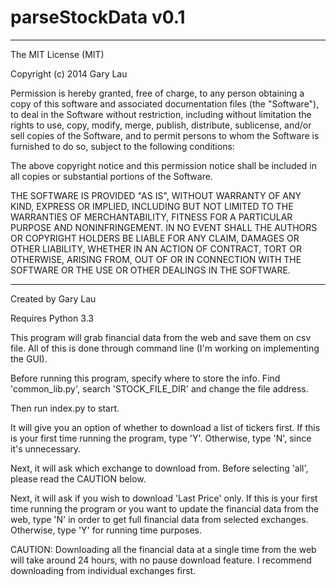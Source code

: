 parseStockData v0.1
==============

______________________________________________________
The MIT License (MIT)

Copyright (c) 2014 Gary Lau

Permission is hereby granted, free of charge, to any person obtaining a copy
of this software and associated documentation files (the "Software"), to deal
in the Software without restriction, including without limitation the rights
to use, copy, modify, merge, publish, distribute, sublicense, and/or sell
copies of the Software, and to permit persons to whom the Software is
furnished to do so, subject to the following conditions:

The above copyright notice and this permission notice shall be included in all
copies or substantial portions of the Software.

THE SOFTWARE IS PROVIDED "AS IS", WITHOUT WARRANTY OF ANY KIND, EXPRESS OR
IMPLIED, INCLUDING BUT NOT LIMITED TO THE WARRANTIES OF MERCHANTABILITY,
FITNESS FOR A PARTICULAR PURPOSE AND NONINFRINGEMENT. IN NO EVENT SHALL THE
AUTHORS OR COPYRIGHT HOLDERS BE LIABLE FOR ANY CLAIM, DAMAGES OR OTHER
LIABILITY, WHETHER IN AN ACTION OF CONTRACT, TORT OR OTHERWISE, ARISING FROM,
OUT OF OR IN CONNECTION WITH THE SOFTWARE OR THE USE OR OTHER DEALINGS IN THE
SOFTWARE.
______________________________________________________

Created by Gary Lau

Requires Python 3.3

This program will grab financial data from the web and save them on csv file. All of this is done through command line (I'm working on implementing the GUI).

Before running this program, specify where to store the info. Find 'common_lib.py', search 'STOCK_FILE_DIR' and change the file address.

Then run index.py to start. 

It will give you an option of whether to download a list of tickers first. If this is your first time running the program, type 'Y'. Otherwise, type 'N', since it's unnecessary.

Next, it will ask which exchange to download from. Before selecting 'all', please read the CAUTION below.

Next, it will ask if you wish to download 'Last Price' only. If this is your first time running the program or you want to update the financial data from the web, type 'N' in order to get full financial data from selected exchanges. Otherwise, type 'Y' for running time purposes.


CAUTION:
Downloading all the financial data at a single time from the web will take around 24 hours, with no pause download feature. I recommend downloading from individual exchanges first.

